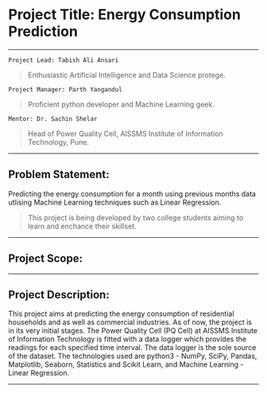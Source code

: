 # Project Title: Energy Consumption Prediction
***
`Project Lead: Tabish Ali Ansari`
>Enthusiastic Artificial Intelligence and Data Science protege.

`Project Manager: Parth Yangandul`
>Proficient python developer and Machine Learning geek.

`Mentor: Dr. Sachin Shelar`
>Head of Power Quality Cell, AISSMS Institute of Information Technology, Pune.

***
Problem Statement:
-----------------------------------------------------------------------------------------------------------------------------------------------------------------------------------------------------------------------
Predicting the energy consumption for a month using previous months data utlising Machine Learning techniques such as Linear Regression.
>This project is being developed by two college students aiming to learn and enchance their skillset.
***

Project Scope:
-----------------------------------------------------------------------------------------------------------------------------------------------------------------------------------------------------------------------

***
Project Description:
-----------------------------------------------------------------------------------------------------------------------------------------------------------------------------------------------------------------------
This project aims at predicting the energy consumption of residential households and as well as commercial industries. As of now, the project is in its very initial stages. The Power Quality Cell (PQ Cell) at AISSMS Institute of Information Technology is fitted with a data logger which provides the readings for each specified time interval. The data logger is the sole source of the dataset. The technologies used are python3 - NumPy, SciPy, Pandas, Matplotlib, Seaborn, Statistics and Scikit Learn, and Machine Learning - Linear Regression.
***
